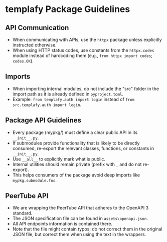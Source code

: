 # templafy Package Guidelines

## API Communication

- When communicating with APIs, use the `httpx` package unless explicitly instructed otherwise.
- When using HTTP status codes, use constants from the `httpx.codes` module instead of hardcoding them (e.g., `from httpx import codes`; `codes.OK`).

## Imports

- When importing internal modules, do not include the "src" folder in the import path as it is already defined in `pyproject.toml`.
- Example: `from templafy.auth import login` instead of `from src.templafy.auth import login`.

## Package API Guidelines

- Every package (mypkg/) must define a clear public API in its `__init__.py`.
- If submodules provide functionality that is likely to be directly consumed, re-export the relevant classes, functions, or constants in `__init__.py`.
- Use `__all__` to explicitly mark what is public.
- Internal utilities should remain private (prefix with `_` and do not re-export).
- This helps consumers of the package avoid deep imports like `mypkg.submodule.foo`.

## PeerTube API

- We are wrapping the PeerTube API that adheres to the OpenAPI 3 standard.
- The JSON specification file can be found in `assets\openapi.json`.
- All API endpoints information is contained there.
- Note that the file might contain typos; do not correct them in the original JSON file, but correct them when using the text in the wrappers.

